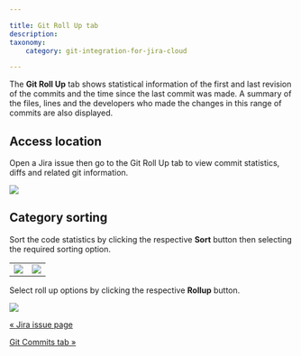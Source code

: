 ```yaml
---

title: Git Roll Up tab
description:
taxonomy:
    category: git-integration-for-jira-cloud

---
```

The **Git Roll Up** tab shows statistical information of the first and last revision of the commits and the time since the last commit was made. A summary of the files, lines and the developers who made the changes in this range of commits are also displayed.

## Access location

Open a Jira issue then go to the Git Roll Up tab to view commit statistics, diffs and related git information.

![](https://bigbrassband.atlassian.net/wiki/download/thumbnails/1923025721/gitcloud-jira-issue-rollup-tab.png?version=1&modificationDate=1635416418234&cacheVersion=1&api=v2&width=680&height=549)

## Category sorting

Sort the code statistics by clicking the respective **Sort** button then selecting the required sorting option.

|     |     |
| --- | --- |
| ![](https://bigbrassband.atlassian.net/wiki/download/thumbnails/1923025721/gitcloud-git-rollup-sort01.png?version=1&modificationDate=1635417146113&cacheVersion=1&api=v2&width=168&height=228) | ![](https://bigbrassband.atlassian.net/wiki/download/thumbnails/1923025721/gitcloud-git-rollup-sort02.png?version=1&modificationDate=1635417306092&cacheVersion=1&api=v2&width=168&height=288) |


Select roll up options by clicking the respective **Rollup** button.

![](https://bigbrassband.atlassian.net/wiki/download/thumbnails/1923025721/gitcloud-git-rollup-sort03.png?version=1&modificationDate=1635418846848&cacheVersion=1&api=v2&width=183&height=258)

[« Jira issue page](/wiki/spaces/GITCLOUD/pages/1923025695/Jira+issue+page)

[Git Commits tab »](/wiki/spaces/GITCLOUD/pages/1923025766/Git+Commits+tab)

